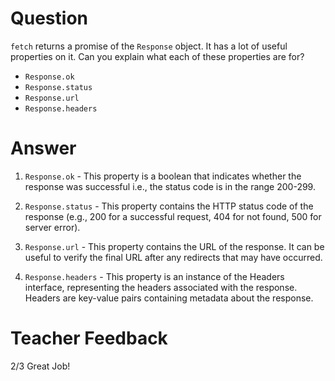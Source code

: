 # Question
`fetch` returns a promise of the `Response` object. It has a lot of useful properties on it. Can you explain what each of these properties are for?

- `Response.ok`
- `Response.status`
- `Response.url`
- `Response.headers`

# Answer

1. `Response.ok` - This property is a boolean that indicates whether the response was successful i.e., the status code is in the range 200-299.

2. `Response.status` - This property contains the HTTP status code of the response (e.g., 200 for a successful request, 404 for not found, 500 for server error).

3. `Response.url` - This property contains the URL of the response. It can be useful to verify the final URL after any redirects that may have occurred.

4. `Response.headers` - This property is an instance of the Headers interface, representing the headers associated with the response. Headers are key-value pairs containing metadata about the response.


# Teacher Feedback
2/3 
Great Job! 